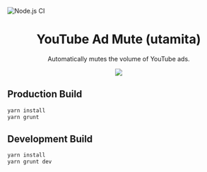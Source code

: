![Node.js CI](https://github.com/ttak0422/utamita/workflows/Node.js%20CI/badge.svg)
<div align="center">
<h1>YouTube Ad Mute (utamita)</h1>
<p>Automatically mutes the volume of YouTube ads.</p>
<img src="https://user-images.githubusercontent.com/15827817/95651405-2e18ba00-0b25-11eb-8dec-694a84ecfbe5.png">
</div>

## Production Build

```bash
yarn install
yarn grunt
```

## Development Build

```bash
yarn install
yarn grunt dev
```
